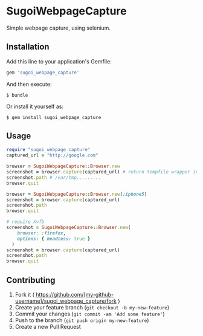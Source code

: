 # SugoiWebpageCapture
Simple webpage capture, using selenium.

## Installation

Add this line to your application's Gemfile:

```ruby
gem 'sugoi_webpage_capture'
```

And then execute:

    $ bundle

Or install it yourself as:

    $ gem install sugoi_webpage_capture

## Usage

```ruby
require "sugoi_webpage_capture"
captured_url = "http://google.com"

browser = SugoiWebpageCapture::Browser.new
screenshot = browser.capture(captured_url) # return tempfile wrapper instance.
screenshot.path # /var/tmp.........
browser.quit

browser = SugoiWebpageCapture::Browser.new(:iphone5)
screenshot = browser.capture(captured_url)
screenshot.path
browser.quit

# require Xvfb
screenshot = SugoiWebpageCapture::Browser.new(
    browser: :firefox,
    options: { headless: true }
  )
screenshot = browser.capture(captured_url)
screenshot.path
browser.quit
```

## Contributing

1. Fork it ( https://github.com/[my-github-username]/sugoi_webpage_capture/fork )
2. Create your feature branch (`git checkout -b my-new-feature`)
3. Commit your changes (`git commit -am 'Add some feature'`)
4. Push to the branch (`git push origin my-new-feature`)
5. Create a new Pull Request
